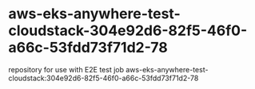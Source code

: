 # aws-eks-anywhere-test-cloudstack-304e92d6-82f5-46f0-a66c-53fdd73f71d2-78
repository for use with E2E test job aws-eks-anywhere-test-cloudstack:304e92d6-82f5-46f0-a66c-53fdd73f71d2-78
